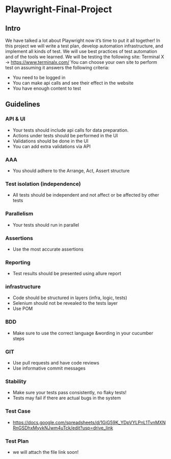 # Playwright-Final-Project
## Intro
We have talked a lot about Playwright now it’s time to put it all together!
In this project we will write a test plan, develop automation infrastructure, and implement all kinds of test.
We will use best practices of test automation and of the tools we learned.
We will be testing the following site:
Terminal X -> https://www.terminalx.com/
You can choose your own site to perform test on assuming it answers the following criteria:
* You need to be logged in
* You can make api calls and see their effect in the website
* You have enough content to test
  
## Guidelines
### API & UI
* Your tests should include api calls for data preparation.
* Actions under tests should be performed in the UI
* Validations should be done in the UI
* You can add extra validations via API

### AAA
* You should adhere to the Arrange, Act, Assert structure

### Test isolation (independence)
* All tests should be independent and not affect or be affected by other tests

### Parallelism
* Your tests should run in parallel

### Assertions
* Use the most accurate assertions

### Reporting
* Test results should be presented using allure report
  
### infrastructure
* Code should be structured in layers (infra, logic, tests)
* Selenium should not be revealed to the tests layer
* Use POM

### BDD
* Make sure to use the correct language &wording in your cucumber steps

### GIT
* Use pull requests and have code reviews
* Use informative commit messages

### Stability
* Make sure your tests pass consistently, no flaky tests!
* Tests may fail if there are actual bugs in the system

### Test Case
* https://docs.google.com/spreadsheets/d/1GiG59K_YDpVYLPnL1TvnMXNRnGSDhxMyvkNJwm4uTck/edit?usp=drive_link

### Test Plan
* we will attach the file link soon!
